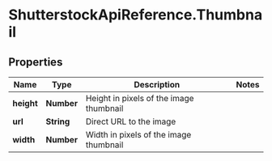 # ShutterstockApiReference.Thumbnail

## Properties
Name | Type | Description | Notes
------------ | ------------- | ------------- | -------------
**height** | **Number** | Height in pixels of the image thumbnail | 
**url** | **String** | Direct URL to the image | 
**width** | **Number** | Width in pixels of the image thumbnail | 


